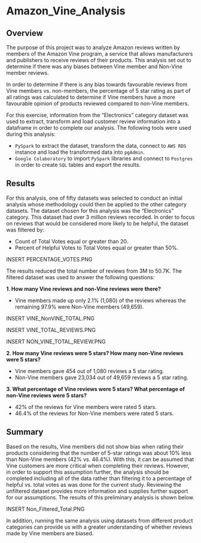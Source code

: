 # Amazon_Vine_Analysis

## Overview

The purpose of this project was to analyze Amazon reviews written by members of the Amazon Vine program, a service that allows manufacturers and publishers to receive reviews of their products.  This analysis set out to determine if there was any biases between Vine member and Non-Vine member reviews. 

In order to determine if there is any bias towards favourable reviews from Vine members vs. non-members, the percentage of 5 star rating as part of all ratings was calculated to determine if Vine members have a more favourable opinion of products reviewed compared to non-Vine members.

For this exercise, information from the “Electronics” category dataset was used to extract, transform and load customer review information into a dataframe in order to complete our analysis. The following tools were used during this analysis:

* `PySpark` to extract the dataset, transform the data, connect to `AWS RDS` instance and load the transformed data into `pgAdmin`.
* `Google Colaboratory` to import `PySpark` libraries and connect to `Postgres` in order to create `SQL` tables and export the results. 

## Results

For this analysis, one of fifty datasets was selected to conduct an initial analysis whose methodology could then be applied to the other category datasets.  The dataset chosen for this analysis was the “Electronics” category.  This dataset had over 3 million reviews recorded. In order to focus on reviews that would be considered more likely to be helpful, the dataset was filtered by:

* Count of Total Votes equal or greater than 20. 
* Percent of Helpful Votes to Total Votes equal or greater than 50%. 

INSERT PERCENTAGE_VOTES.PNG

The results reduced the total number of reviews from 3M to 50.7K. The filtered dataset was used to answer the following questions:

**1. How many Vine reviews and non-Vine reviews were there?**

* Vine members made up only 2.1% (1,080) of the reviews whereas the remaining 97.9% were Non-Vine members (49,659).

INSERT VINE_NonVINE_TOTAL.PNG

INSERT VINE_TOTAL_REVIEWS.PNG

INSERT NON_VINE_TOTAL_REVIEW.PNG

**2. How many Vine reviews were 5 stars? How many non-Vine reviews were 5 stars?**

* Vine members gave 454 out of 1,080 reviews a 5 star rating.
* Non-Vine members gave 23,034 out of 49,659 reviews a 5 star rating.

**3. What percentage of Vine reviews were 5 stars? What percentage of non-Vine reviews were 5 stars?**

* 42% of the reviews for Vine members were rated 5 stars.
* 46.4% of the reviews for Non-Vine members were rated 5 stars.

## Summary

Based on the results, Vine members did not show bias when rating their products considering that the number of 5-star ratings was about 10% less than Non-Vine members (42% vs. 46.4%). With this, it can be assumed that Vine customers are more critical when completing their reviews. However, in order to support this assumption further, the analysis should be completed including all of the data rather than filtering it to a percentage of helpful vs. total votes as was done for the current study.  Reviewing the unfiltered dataset provides more information and supplies further support for our assumptions.  The results of this preliminary analysis is shown below. 

INSERT Non_Filtered_Total.PNG

In addition, running the same analysis using datasets from different product categories can provide us with a greater understanding of whether reviews made by Vine members are biased.

